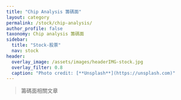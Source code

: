 ```yaml
---
title: "Chip Analysis 籌碼面"
layout: category
permalink: /stock/chip-analysis/
author_profile: false
taxonomy: Chip analysis 籌碼面
sidebar:
  title: "Stock-股票"
  nav: stock
header:
  overlay_image: /assets/images/headerIMG-stock.jpg
  overlay_filter: 0.8
  caption: "Photo credit: [**Unsplash**](https://unsplash.com)"
---
```



> 籌碼面相關文章
<!--stackedit_data:
eyJoaXN0b3J5IjpbMTE3Mjg4NDAyMiwtMjEwMzQzMzIxMF19
-->